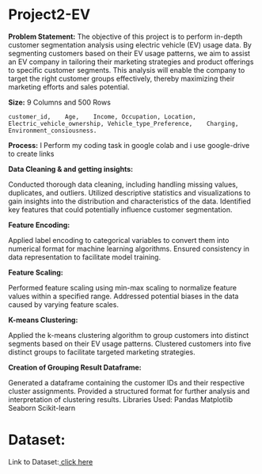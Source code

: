 # Project2-EV
**Problem Statement:**
The objective of this project is to perform in-depth customer segmentation analysis using electric vehicle (EV) usage data. By segmenting customers based on their EV usage patterns, we aim to assist an EV company in tailoring their marketing strategies and product offerings to specific customer segments. This analysis will enable the company to target the right customer groups effectively, thereby maximizing their marketing efforts and sales potential.

**Size:**
9 Columns and 500 Rows

	customer_id,	Age,	Income,	Occupation,	Location,	Electric_vehicle_ownership,	Vehicle_type_Preference,	Charging,	Environment_consiousness.

**Process:**
I Perform my coding task in google colab and i use google-drive to create links

**Data Cleaning & and getting insights:**

Conducted thorough data cleaning, including handling missing values, duplicates, and outliers.
Utilized descriptive statistics and visualizations to gain insights into the distribution and characteristics of the data.
Identified key features that could potentially influence customer segmentation.

**Feature Encoding:**

Applied label encoding to categorical variables to convert them into numerical format for machine learning algorithms.
Ensured consistency in data representation to facilitate model training.

**Feature Scaling:**

Performed feature scaling using min-max scaling to normalize feature values within a specified range.
Addressed potential biases in the data caused by varying feature scales.


**K-means Clustering:**

Applied the k-means clustering algorithm to group customers into distinct segments based on their EV usage patterns.
Clustered customers into five distinct groups to facilitate targeted marketing strategies.

**Creation of Grouping Result Dataframe:**

Generated a dataframe containing the customer IDs and their respective cluster assignments.
Provided a structured format for further analysis and interpretation of clustering results.
Libraries Used:
Pandas
Matplotlib
Seaborn
Scikit-learn

# Dataset:
Link to Dataset:[ click here](https://drive.google.com/file/d/1bEcWGFGad-2wltwUKco5nvruS9eSfMil/view?usp=drive_link)
